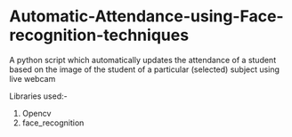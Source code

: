# Automatic-Attendance-using-Face-recognition-techniques
A python script which automatically updates the attendance of a student based on the image of the student of a particular (selected) subject using live webcam

Libraries used:-
1. Opencv
2. face_recognition
